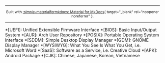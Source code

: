 <div class="built-with-footer" align="center" markdown>

-------

<small>Built with [:simple-materialformkdocs: Material for MkDocs](https://squidfunk.github.io/mkdocs-material){ target="_blank" rel="noopener noreferrer" }.</small>

-------

</div>

*[UEFI]: Unified Extensible Firmware Interface
*[BIOS]: Basic Input/Output System
*[AUR]: Arch User Repository
*[POSIX]: Portable Operating System Interface
*[SDDM]: Simple Desktop Display Manager
*[GDM]: GNOME Display Manager
*[WYSIWYG]: What You See Is What You Get, i.e. Microsoft Word
*[SaaS]: Software as a Service, i.e. Creative Cloud
*[APK]: Android Package
*[CJK]: Chinese, Japanese, Korean, Vietnamese
